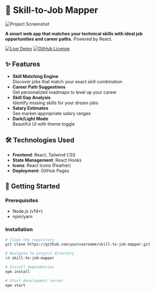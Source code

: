 # 🚀 Skill-to-Job Mapper

![Project Screenshot](./public/screenshot.png) *<!-- Add a screenshot -->*

**A smart web app that matches your technical skills with ideal job opportunities and career paths.** Powered by React.

[![Live Demo](https://img.shields.io/badge/Demo-Live-green?style=for-the-badge)](https://yourusername.github.io/skill-to-job-mapper)
[![GitHub License](https://img.shields.io/github/license/yourusername/skill-to-job-mapper?style=for-the-badge)](LICENSE)

## ✨ Features

- **Skill Matching Engine**  
  Discover jobs that match your exact skill combination
- **Career Path Suggestions**  
  Get personalized roadmaps to level up your career
- **Skill Gap Analysis**  
  Identify missing skills for your dream jobs
- **Salary Estimates**  
  See market-appropriate salary ranges
- **Dark/Light Mode**  
  Beautiful UI with theme toggle

## 🛠️ Technologies Used

- **Frontend**: React, Tailwind CSS
- **State Management**: React Hooks
- **Icons**: React Icons (Feather)
- **Deployment**: GitHub Pages

## 🚀 Getting Started

### Prerequisites
- Node.js (v14+)
- npm/yarn

### Installation
```bash
# Clone the repository
git clone https://github.com/yourusername/skill-to-job-mapper.git

# Navigate to project directory
cd skill-to-job-mapper

# Install dependencies
npm install

# Start development server
npm start
